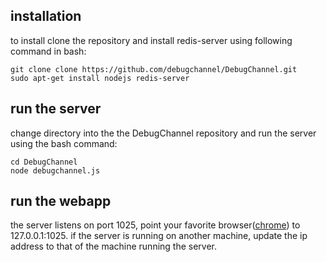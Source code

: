 installation
------------
to install clone the repository and install redis-server using following command in bash:

    git clone clone https://github.com/debugchannel/DebugChannel.git
    sudo apt-get install nodejs redis-server


run the server
--------------
change directory into the the DebugChannel repository and run the server using the bash command:

    cd DebugChannel
    node debugchannel.js


run the webapp
--------------
the server listens on port 1025, point your favorite browser([chrome](https://www.google.com/intl/en/chrome/browser/)) to 127.0.0.1:1025.
if the server is running on another machine, update the ip address to that of the machine running the server.
